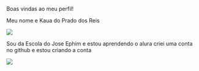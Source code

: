 Boas vindas ao meu perfil!

Meu nome e Kaua do Prado dos Reis

![](https://media.tenor.com/bYbnfe0n-vIAAAAj/escudo-girando-spfc.gif)


Sou da Escola do Jose Ephim e estou aprendendo o alura
criei uma conta no github e estou criando a conta









![](https://media1.tenor.com/m/X9SbXrBiwUIAAAAd/spfc-s%C3%A3o-paulo.gif)
